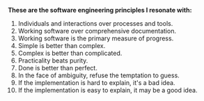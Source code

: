 **These are the software engineering principles I resonate with:**

1. Individuals and interactions over processes and tools.
2. Working software over comprehensive documentation.
3. Working software is the primary measure of progress.
4. Simple is better than complex.
5. Complex is better than complicated.
6. Practicality beats purity.
7. Done is better than perfect.
8. In the face of ambiguity, refuse the temptation to guess.
9. If the implementation is hard to explain, it's a bad idea.
10. If the implementation is easy to explain, it may be a good idea.

<!--
**vitorarrais/vitorarrais** is a ✨ _special_ ✨ repository because its `README.md` (this file) appears on your GitHub profile.

Here are some ideas to get you started:

- 🔭 I’m currently working on ...
- 🌱 I’m currently learning ...
- 👯 I’m looking to collaborate on ...
- 🤔 I’m looking for help with ...
- 💬 Ask me about ...
- 📫 How to reach me: ...
- 😄 Pronouns: ...
- ⚡ Fun fact: ...
-->
